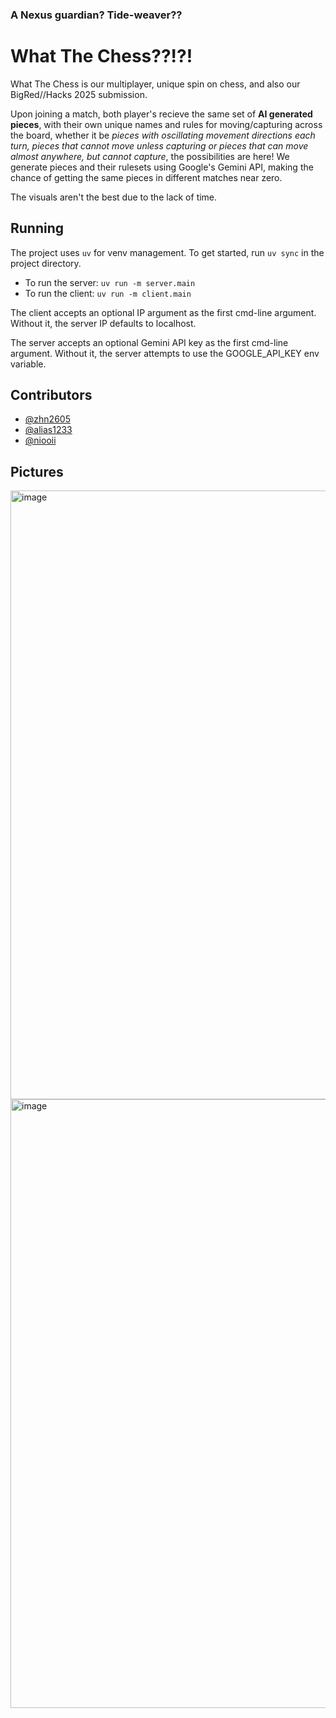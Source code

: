 ### A Nexus guardian? Tide-weaver??

# What The Chess??!?!

What The Chess is our multiplayer, unique spin on chess, and also our BigRed//Hacks 2025 submission. 

Upon joining a match, both player's recieve the same set of **AI generated pieces**, with their own unique names and rules for moving/capturing across the board, whether it be *pieces with oscillating movement directions each turn, pieces that cannot move unless capturing or pieces that can move almost anywhere, but cannot capture*, the possibilities are here! We generate pieces and their rulesets using Google's Gemini API, making the chance of getting the same pieces in different matches near zero. 

The visuals aren't the best due to the lack of time. 

## Running

The project uses `uv` for venv management. To get started, run `uv sync` in the project directory.

- To run the server: `uv run -m server.main`
- To run the client: `uv run -m client.main`

The client accepts an optional IP argument as the first cmd-line argument. Without it, the server IP defaults to localhost.

The server accepts an optional Gemini API key as the first cmd-line argument. Without it, the server attempts to use the GOOGLE_API_KEY env variable. 

## Contributors

- [@zhn2605](https://github.com/zhn2605)
- [@alias1233](https://github.com/alias1233)
- [@niooii](https://github.com/niooii)

## Pictures
<img width="1526" height="974" alt="image" src="https://github.com/user-attachments/assets/9a21f017-9574-456e-9f6e-2b6a9c3b7eae" />
<img width="1526" height="974" alt="image" src="https://github.com/user-attachments/assets/d24b837a-9580-4022-9ca8-17a1090241c9" />
